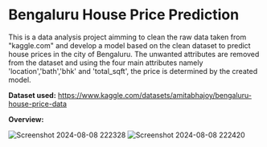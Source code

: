 <html>
  <body>
    <h1><b>Bengaluru House Price Prediction</b></h1>
    <p>
      This is a data analysis project aimming to clean the raw data taken from "kaggle.com" and develop a model based on the clean dataset to predict house prices in the city of Bengaluru. The unwanted attributes are removed from the dataset and using the four main attributes namely 'location','bath','bhk' and 'total_sqft', the price is determined by the created model. 

  <b>Dataset used:</b> https://www.kaggle.com/datasets/amitabhajoy/bengaluru-house-price-data

  <b>Overview:</b>
  
  ![Screenshot 2024-08-08 222328](https://github.com/user-attachments/assets/4cc581fb-fcae-415d-b332-23d6bfa6d860) 
  ![Screenshot 2024-08-08 222420](https://github.com/user-attachments/assets/1ec86f9a-21ef-4d54-9caa-19e992ee7222)


  </p>
  </body>
</html>
 
